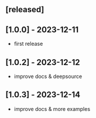 ## [released]

## [1.0.0] - 2023-12-11

- first release

## [1.0.2] - 2023-12-12

- improve docs & deepsource

## [1.0.3] - 2023-12-14

- improve docs & more examples